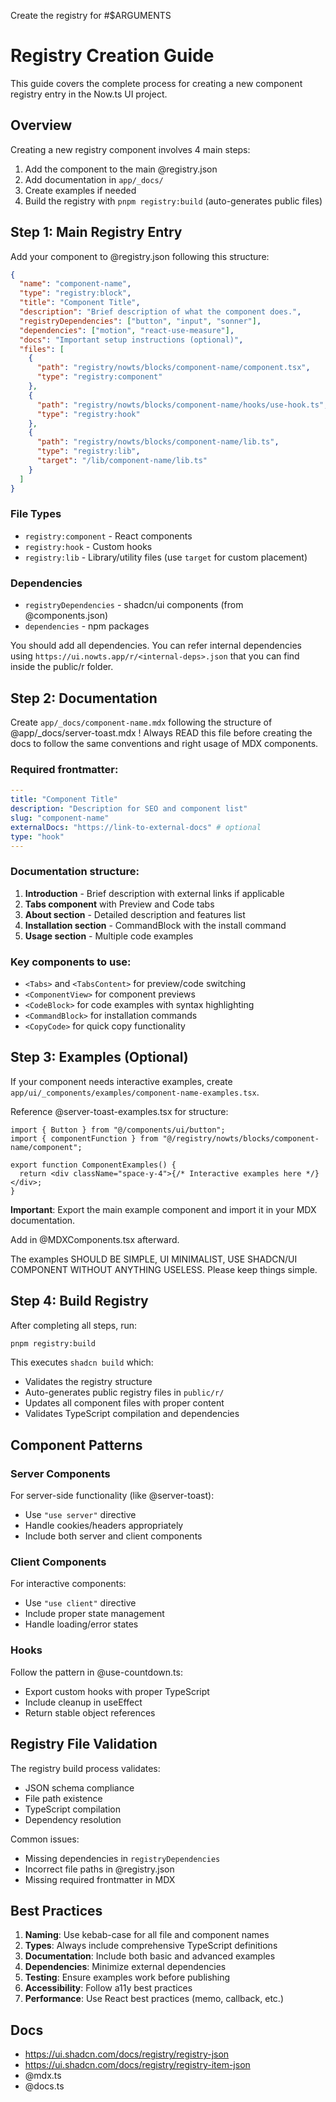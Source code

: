 Create the registry for #$ARGUMENTS

# Registry Creation Guide

This guide covers the complete process for creating a new component registry entry in the Now.ts UI project.

## Overview

Creating a new registry component involves 4 main steps:

1. Add the component to the main @registry.json
2. Add documentation in `app/_docs/`
3. Create examples if needed
4. Build the registry with `pnpm registry:build` (auto-generates public files)

## Step 1: Main Registry Entry

Add your component to @registry.json following this structure:

```json
{
  "name": "component-name",
  "type": "registry:block",
  "title": "Component Title",
  "description": "Brief description of what the component does.",
  "registryDependencies": ["button", "input", "sonner"],
  "dependencies": ["motion", "react-use-measure"],
  "docs": "Important setup instructions (optional)",
  "files": [
    {
      "path": "registry/nowts/blocks/component-name/component.tsx",
      "type": "registry:component"
    },
    {
      "path": "registry/nowts/blocks/component-name/hooks/use-hook.ts",
      "type": "registry:hook"
    },
    {
      "path": "registry/nowts/blocks/component-name/lib.ts",
      "type": "registry:lib",
      "target": "/lib/component-name/lib.ts"
    }
  ]
}
```

### File Types

- `registry:component` - React components
- `registry:hook` - Custom hooks
- `registry:lib` - Library/utility files (use `target` for custom placement)

### Dependencies

- `registryDependencies` - shadcn/ui components (from @components.json)
- `dependencies` - npm packages

You should add all dependencies. You can refer internal dependencies using `https://ui.nowts.app/r/<internal-deps>.json` that you can find inside the public/r folder.

## Step 2: Documentation

Create `app/_docs/component-name.mdx` following the structure of @app/\_docs/server-toast.mdx ! Always READ this file before creating the docs to follow the same conventions and right usage of MDX components.

### Required frontmatter:

```yaml
---
title: "Component Title"
description: "Description for SEO and component list"
slug: "component-name"
externalDocs: "https://link-to-external-docs" # optional
type: "hook"
---
```

### Documentation structure:

1. **Introduction** - Brief description with external links if applicable
2. **Tabs component** with Preview and Code tabs
3. **About section** - Detailed description and features list
4. **Installation section** - CommandBlock with the install command
5. **Usage section** - Multiple code examples

### Key components to use:

- `<Tabs>` and `<TabsContent>` for preview/code switching
- `<ComponentView>` for component previews
- `<CodeBlock>` for code examples with syntax highlighting
- `<CommandBlock>` for installation commands
- `<CopyCode>` for quick copy functionality

## Step 3: Examples (Optional)

If your component needs interactive examples, create `app/ui/_components/examples/component-name-examples.tsx`.

Reference @server-toast-examples.tsx for structure:

```tsx
import { Button } from "@/components/ui/button";
import { componentFunction } from "@/registry/nowts/blocks/component-name/component";

export function ComponentExamples() {
  return <div className="space-y-4">{/* Interactive examples here */}</div>;
}
```

**Important**: Export the main example component and import it in your MDX documentation.

Add in @MDXComponents.tsx afterward.

The examples SHOULD BE SIMPLE, UI MINIMALIST, USE SHADCN/UI COMPONENT WITHOUT ANYTHING USELESS. Please keep things simple.

## Step 4: Build Registry

After completing all steps, run:

```bash
pnpm registry:build
```

This executes `shadcn build` which:

- Validates the registry structure
- Auto-generates public registry files in `public/r/`
- Updates all component files with proper content
- Validates TypeScript compilation and dependencies

## Component Patterns

### Server Components

For server-side functionality (like @server-toast):

- Use `"use server"` directive
- Handle cookies/headers appropriately
- Include both server and client components

### Client Components

For interactive components:

- Use `"use client"` directive
- Include proper state management
- Handle loading/error states

### Hooks

Follow the pattern in @use-countdown.ts:

- Export custom hooks with proper TypeScript
- Include cleanup in useEffect
- Return stable object references

## Registry File Validation

The registry build process validates:

- JSON schema compliance
- File path existence
- TypeScript compilation
- Dependency resolution

Common issues:

- Missing dependencies in `registryDependencies`
- Incorrect file paths in @registry.json
- Missing required frontmatter in MDX

## Best Practices

1. **Naming**: Use kebab-case for all file and component names
2. **Types**: Always include comprehensive TypeScript definitions
3. **Documentation**: Include both basic and advanced examples
4. **Dependencies**: Minimize external dependencies
5. **Testing**: Ensure examples work before publishing
6. **Accessibility**: Follow a11y best practices
7. **Performance**: Use React best practices (memo, callback, etc.)

## Docs

- https://ui.shadcn.com/docs/registry/registry-json
- https://ui.shadcn.com/docs/registry/registry-item-json
- @mdx.ts
- @docs.ts
